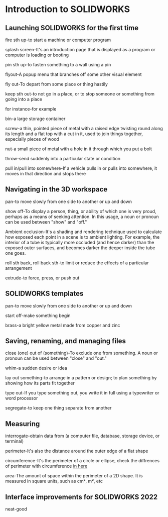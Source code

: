 # Introduction to SOLIDWORKS
## Launching SOLIDWORKS for the first time
fire sth up-to start a machine or computer program

splash screen-It's an introduction page that is displayed as a program or computer is loading or booting

pin sth up-to fasten something to a wall using a pin

flyout-A popup menu that branches off some other visual element

fly out-To depart from some place or thing hastily

keep sth out-to not go in a place, or to stop someone or something from going into a place

for instance-for example

bin-a large storage container

screw-a thin, pointed piece of metal with a raised edge twisting round along its length and a flat top with a cut in it, used to join things together, especially pieces of wood

nut-a small piece of metal with a hole in it through which you put a bolt

throw-send suddenly into a particular state or condition

pull in/pull into somewhere-If a vehicle pulls in or pulls into somewhere, it moves in that direction and stops there
## Navigating in the 3D workspace
pan-to move slowly from one side to another or up and down

show off-To display a person, thing, or ability of which one is very proud, perhaps as a means of seeking attention. In this usage, a noun or pronoun can be used between "show" and "off."

Ambient occlusion-It's a shading and rendering technique used to calculate how exposed each point in a scene is to ambient lighting. For example, the interior of a tube is typically more occluded (and hence darker) than the exposed outer surfaces, and becomes darker the deeper inside the tube one goes.

roll sth back, roll back sth-to limit or reduce the effects of a particular arrangement

extrude-to force, press, or push out
## SOLIDWORKS templates
pan-to move slowly from one side to another or up and down

start off-make something begin

brass-a bright yellow metal made from copper and zinc
## Saving, renaming, and managing files
close (one) out of (something)-To exclude one from something. A noun or pronoun can be used between "close" and "out."

whim-a sudden desire or idea

lay out something-to arrange in a pattern or design; to plan something by showing how its parts fit together

type out-If you type something out, you write it in full using a typewriter or word processor

segregate-to keep one thing separate from another
## Measuring
interrogate-obtain data from (a computer file, database, storage device, or terminal)

perimeter-It's also the distance around the outer edge of a flat shape

circumference-It's the perimeter of a circle or ellipse, check the diffrences of perimeter with circumference [in here](https://www.youtube.com/watch?v=G9yXENibDnc&ab_channel=JerryLlevada)

area-The amount of space within the perimeter of a 2D shape. It is measured in square units, such as cm², m², etc
## Interface improvements for SOLIDWORKS 2022
neat-good